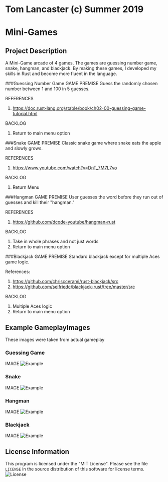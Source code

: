 
# Tom Lancaster (c) Summer 2019

# Mini-Games

## Project Description
  
A Mini-Game arcade of 4 games. The games are guessing number game, snake, hangman, and blackjack. By making these games, I developed my skills in Rust and become more fluent in the language. 

###Guessing Number Game
GAME PREMISE
Guess the randomly chosen number between 1 and 100 in 5 guesses.

REFERENCES
1. https://doc.rust-lang.org/stable/book/ch02-00-guessing-game-tutorial.html

BACKLOG
1. Return to main menu option

###Snake
GAME PREMISE
Classic snake game where snake eats the apple and slowly grows.

REFERENCES
1. https://www.youtube.com/watch?v=DnT_7M7L7vo

BACKLOG
1. Return Menu

###Hangman
GAME PREMISE
User guesses the word before they run out of guesses and kill their "hangman."

REFERENCES
1. https://github.com/dcode-youtube/hangman-rust

BACKLOG
1. Take in whole phrases and not just words
2. Return to main menu option

###Blackjack
GAME PREMISE
Standard blackjack except for multiple Aces game logic.

References:
1. https://github.com/chrisccerami/rust-blackjack/src
2. https://github.com/seifriedc/blackjack-rust/tree/master/src

BACKLOG
1. Multiple Aces logic
2. Return to main menu option


## Example GameplayImages
  
  These images were taken from actual gameplay
### Guessing Game
IMAGE
![Example](images/memory_puzzler.png)
### Snake
IMAGE
![Example](images/memory_puzzler.png)
### Hangman
IMAGE
![Example](images/memory_puzzler.png)
### Blackjack
IMAGE
![Example](images/memory_puzzler.png)

## License Information

This program is licensed under the "MIT License".  Please
see the file `LICENSE` in the source distribution of this
software for license terms.
![License](LICENSE)
